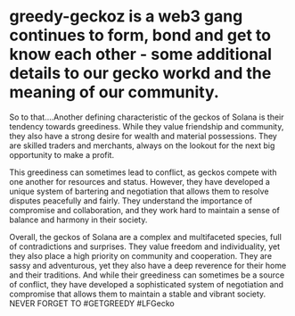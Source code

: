# greedy-geckoz is a web3 gang continues to form, bond and get to know each other -  some additional details to our gecko workd and the meaning of our community. 	
So to that....Another defining characteristic of the geckos of Solana is their tendency towards greediness. While they value friendship and community, they also have a strong desire for wealth and material possessions. They are skilled traders and merchants, always on the lookout for the next big opportunity to make a profit.

This greediness can sometimes lead to conflict, as geckos compete with one another for resources and status. However, they have developed a unique system of bartering and negotiation that allows them to resolve disputes peacefully and fairly. They understand the importance of compromise and collaboration, and they work hard to maintain a sense of balance and harmony in their society.

Overall, the geckos of Solana are a complex and multifaceted species, full of contradictions and surprises. They value freedom and individuality, yet they also place a high priority on community and cooperation. They are sassy and adventurous, yet they also have a deep reverence for their home and their traditions. And while their greediness can sometimes be a source of conflict, they have developed a sophisticated system of negotiation and compromise that allows them to maintain a stable and vibrant society. 
NEVER FORGET TO #GETGREEDY #LFGecko
